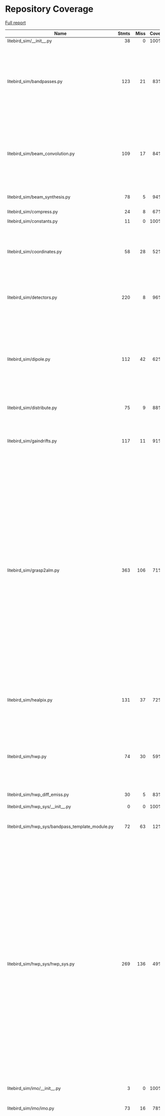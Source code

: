 # Repository Coverage

[Full report](https://htmlpreview.github.io/?https://github.com/litebird/litebird_sim/blob/python-coverage-comment-action-data/htmlcov/index.html)

| Name                                                 |    Stmts |     Miss |   Cover |   Missing |
|----------------------------------------------------- | -------: | -------: | ------: | --------: |
| litebird\_sim/\_\_init\_\_.py                        |       38 |        0 |    100% |           |
| litebird\_sim/bandpasses.py                          |      123 |       21 |     83% |101, 117, 129-130, 235-238, 250-251, 262, 308-309, 313-326, 341 |
| litebird\_sim/beam\_convolution.py                   |      109 |       17 |     84% |131, 149-151, 168, 314, 400-402, 410-412, 425, 434, 452-459 |
| litebird\_sim/beam\_synthesis.py                     |       78 |        5 |     94% |108, 257-261 |
| litebird\_sim/compress.py                            |       24 |        8 |     67% | 17, 27-33 |
| litebird\_sim/constants.py                           |       11 |        0 |    100% |           |
| litebird\_sim/coordinates.py                         |       58 |       28 |     52% |67-72, 97-100, 128-132, 163, 191-201, 221-239 |
| litebird\_sim/detectors.py                           |      220 |        8 |     96% |17, 266, 270-275, 435, 456, 583 |
| litebird\_sim/dipole.py                              |      112 |       42 |     62% |61, 67-69, 75-78, 83-84, 89-94, 99-102, 112-113, 120-125, 139-185, 385, 395, 405-414 |
| litebird\_sim/distribute.py                          |       75 |        9 |     88% |   113-122 |
| litebird\_sim/gaindrifts.py                          |      117 |       11 |     91% |238, 339, 391-395, 449, 465, 471, 546, 549, 553 |
| litebird\_sim/grasp2alm.py                           |      363 |      106 |     71% |88, 136-154, 166-190, 262-280, 296-310, 344, 353, 375-385, 394-417, 482-483, 490-491, 494, 501-502, 518, 525, 552, 556, 586, 600, 613-624, 684, 689, 702, 710, 718, 726, 792, 798-801 |
| litebird\_sim/healpix.py                             |      131 |       37 |     72% |123, 127, 170-171, 175-204, 286, 328, 342, 365 |
| litebird\_sim/hwp.py                                 |       74 |       30 |     59% |37, 67, 104, 116, 121, 126, 135-146, 152-173, 211, 262 |
| litebird\_sim/hwp\_diff\_emiss.py                    |       30 |        5 |     83% |15, 20-21, 41, 78 |
| litebird\_sim/hwp\_sys/\_\_init\_\_.py               |        0 |        0 |    100% |           |
| litebird\_sim/hwp\_sys/bandpass\_template\_module.py |       72 |       63 |     12% |20-27, 41-45, 64-91, 104, 133-217 |
| litebird\_sim/hwp\_sys/hwp\_sys.py                   |      269 |      136 |     49% |21, 25-28, 47-56, 68-96, 113-161, 166-203, 211-213, 220-224, 231-235, 258-268, 297-341, 364-375, 400-446, 507-526, 531, 543-546, 572, 583, 591, 594-597, 610, 688, 696, 700, 710, 712-762, 812-813, 817, 851, 913, 928-956 |
| litebird\_sim/imo/\_\_init\_\_.py                    |        3 |        0 |    100% |           |
| litebird\_sim/imo/imo.py                             |       73 |       16 |     78% |37-48, 53-58, 72, 90, 94, 107, 142 |
| litebird\_sim/imobrowser.py                          |      185 |      139 |     25% |29, 61-70, 75-83, 90-106, 109-112, 115-118, 121-124, 127-130, 133-136, 139-155, 158-168, 171-172, 175, 180-227, 230, 233, 236, 239-244, 247-250, 253-257, 261, 266-301, 304-307, 310-316, 319-325, 328, 332-337, 341-359 |
| litebird\_sim/install\_imo.py                        |      114 |       95 |     17% |23-32, 36-49, 59, 69-172, 181-233, 237-246, 255-273, 277 |
| litebird\_sim/io.py                                  |      241 |       23 |     90% |65, 69, 225-226, 233, 237, 271-272, 467-473, 476, 499-500, 528, 531, 597, 605, 711-713, 756 |
| litebird\_sim/madam.py                               |      148 |       11 |     93% |294, 325-328, 348-350, 375, 397, 421, 500 |
| litebird\_sim/mapmaking/\_\_init\_\_.py              |        5 |        0 |    100% |           |
| litebird\_sim/mapmaking/binner.py                    |      107 |       44 |     59% |82-90, 116-156, 167-177, 263, 420 |
| litebird\_sim/mapmaking/brahmap\_gls.py              |       13 |        0 |    100% |           |
| litebird\_sim/mapmaking/common.py                    |      236 |      149 |     37% |105, 175-176, 191-210, 226-235, 271-276, 299-308, 330-396, 410-421, 425-426, 433-434, 444-448, 454-458, 470-472, 482-507, 511-520, 524-535 |
| litebird\_sim/mapmaking/destriper.py                 |      575 |      172 |     70% |112-163, 201, 378-405, 417-429, 525-530, 539-541, 567-591, 618-642, 655-670, 765-769, 796-823, 852-879, 993, 1010, 1132-1138, 1328-1329, 1331-1332, 1372-1382, 1660, 1721-1727, 1739-1741, 1795-1801, 2118, 2130, 2149, 2224, 2234 |
| litebird\_sim/mbs/\_\_init\_\_.py                    |        1 |        0 |    100% |           |
| litebird\_sim/mbs/mbs.py                             |      557 |      160 |     71% |69-70, 80-81, 260, 264, 359, 376-377, 393-394, 423-479, 503-505, 511, 515, 521, 539, 542-567, 575-580, 608-610, 619, 636, 643, 658-665, 709-714, 739-740, 746, 751-754, 759, 766, 813-818, 829, 846-847, 853, 859-862, 897-902, 911, 914-980, 1008-1009, 1046-1047, 1074 |
| litebird\_sim/mpi.py                                 |       46 |        9 |     80% |9-13, 105-109 |
| litebird\_sim/mueller\_convolver.py                  |      170 |       20 |     88% |98, 107-112, 122-127, 145-146, 219, 221, 223, 225, 246, 341, 353 |
| litebird\_sim/noise.py                               |       60 |       12 |     80% |40-50, 145, 148, 151, 154, 253, 256 |
| litebird\_sim/non\_linearity.py                      |       42 |       14 |     67% |32-55, 89, 175, 178, 182 |
| litebird\_sim/observations.py                        |      348 |      140 |     60% |149-152, 163-164, 183, 190-191, 216, 229-230, 279-280, 284, 367-382, 387, 389, 396, 401, 427, 463-464, 478-620, 647-649, 684-708, 947, 958, 1037, 1054, 1117-1143 |
| litebird\_sim/plot\_fp.py                            |      184 |      161 |     12% |22-38, 50-66, 74-97, 105-129, 143-155, 163-194, 197-208, 216-219, 222-336, 342-343 |
| litebird\_sim/pointing\_sys.py                       |      183 |       29 |     84% |38, 50, 89, 92-97, 111, 114-118, 131-133, 138-143, 476-477, 543, 553-556 |
| litebird\_sim/pointings.py                           |       37 |        3 |     92% |223, 227, 235 |
| litebird\_sim/pointings\_in\_obs.py                  |       94 |       13 |     86% |107, 130-136, 173, 293-303 |
| litebird\_sim/profiler.py                            |       38 |        1 |     97% |        66 |
| litebird\_sim/quaternions.py                         |       21 |        0 |    100% |           |
| litebird\_sim/scan\_map.py                           |      108 |       38 |     65% |21-23, 29-34, 39-42, 48, 55-56, 71, 86-97, 199, 202, 242, 274-283, 405-407, 416-419 |
| litebird\_sim/scanning.py                            |      186 |       30 |     84% |40, 117-123, 169-190, 210-213, 288-293, 325-326, 492, 538, 612, 700, 813, 826, 929, 974 |
| litebird\_sim/seeding.py                             |      174 |       28 |     84% |39-53, 93, 107, 138, 221, 225, 228, 235, 244, 246, 253, 259, 262, 269-270, 273, 279, 325 |
| litebird\_sim/simulations.py                         |      772 |      223 |     71% |93, 99, 111, 119, 216-243, 403, 430, 433, 473-485, 654, 675-676, 679, 684, 689, 779, 802, 824, 875-884, 894, 932, 1082, 1086, 1147, 1154-1161, 1191, 1232-1234, 1278-1279, 1335, 1481-1488, 1512-1533, 1595-1596, 1638, 1685, 1690, 1778, 1787, 1820-1830, 1857, 1868-1878, 1929-1934, 1961-2027, 2045-2063, 2078-2087, 2117-2209, 2232-2264, 2273-2306, 2437-2443, 2491 |
| litebird\_sim/spacecraft.py                          |      109 |       28 |     74% |22, 90-117, 147-203, 302, 307 |
| litebird\_sim/spherical\_harmonics.py                |      147 |       45 |     69% |101, 136, 189, 192, 290, 308-310, 332, 335, 344-353, 365, 370, 375, 399-405, 413, 418-424, 429-436, 439-441, 446, 499-503 |
| litebird\_sim/version.py                             |        2 |        0 |    100% |           |
|                                            **TOTAL** | **6883** | **2129** | **69%** |           |


## Setup coverage badge

Below are examples of the badges you can use in your main branch `README` file.

### Direct image

[![Coverage badge](https://raw.githubusercontent.com/litebird/litebird_sim/python-coverage-comment-action-data/badge.svg)](https://htmlpreview.github.io/?https://github.com/litebird/litebird_sim/blob/python-coverage-comment-action-data/htmlcov/index.html)

This is the one to use if your repository is private or if you don't want to customize anything.

### [Shields.io](https://shields.io) Json Endpoint

[![Coverage badge](https://img.shields.io/endpoint?url=https://raw.githubusercontent.com/litebird/litebird_sim/python-coverage-comment-action-data/endpoint.json)](https://htmlpreview.github.io/?https://github.com/litebird/litebird_sim/blob/python-coverage-comment-action-data/htmlcov/index.html)

Using this one will allow you to [customize](https://shields.io/endpoint) the look of your badge.
It won't work with private repositories. It won't be refreshed more than once per five minutes.

### [Shields.io](https://shields.io) Dynamic Badge

[![Coverage badge](https://img.shields.io/badge/dynamic/json?color=brightgreen&label=coverage&query=%24.message&url=https%3A%2F%2Fraw.githubusercontent.com%2Flitebird%2Flitebird_sim%2Fpython-coverage-comment-action-data%2Fendpoint.json)](https://htmlpreview.github.io/?https://github.com/litebird/litebird_sim/blob/python-coverage-comment-action-data/htmlcov/index.html)

This one will always be the same color. It won't work for private repos. I'm not even sure why we included it.

## What is that?

This branch is part of the
[python-coverage-comment-action](https://github.com/marketplace/actions/python-coverage-comment)
GitHub Action. All the files in this branch are automatically generated and may be
overwritten at any moment.